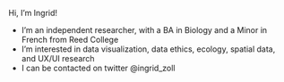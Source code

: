 Hi, I’m Ingrid!
- I’m an independent researcher, with a BA in Biology and a Minor in French from Reed College
- I’m interested in data visualization, data ethics, ecology, spatial data, and UX/UI research
- I can be contacted on twitter @ingrid_zoll


<!---
zolli22/zolli22 is a ✨ special ✨ repository because its `README.md` (this file) appears on your GitHub profile.
You can click the Preview link to take a look at your changes.
--->
